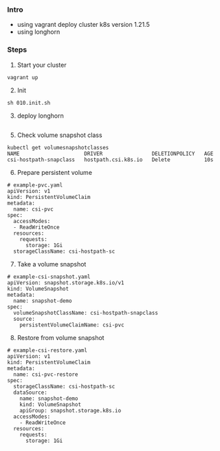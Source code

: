 ### Intro
- using vagrant deploy cluster k8s version 1.21.5
- using longhorn

### Steps
1. Start your cluster
```
vagrant up
```

2. Init
```
sh 010.init.sh
```

3. deploy longhorn
```
```


5. Check volume snapshot class
```
kubectl get volumesnapshotclasses
NAME                     DRIVER                DELETIONPOLICY   AGE
csi-hostpath-snapclass   hostpath.csi.k8s.io   Delete           10s

```

6. Prepare persistent volume
```
# example-pvc.yaml
apiVersion: v1
kind: PersistentVolumeClaim
metadata:
  name: csi-pvc
spec:
  accessModes:
  - ReadWriteOnce
  resources:
    requests:
      storage: 1Gi
  storageClassName: csi-hostpath-sc

```

7. Take a volume snapshot
```
# example-csi-snapshot.yaml
apiVersion: snapshot.storage.k8s.io/v1
kind: VolumeSnapshot
metadata:
  name: snapshot-demo
spec:
  volumeSnapshotClassName: csi-hostpath-snapclass
  source:
    persistentVolumeClaimName: csi-pvc

```

8. Restore from volume snapshot
```
# example-csi-restore.yaml
apiVersion: v1
kind: PersistentVolumeClaim
metadata:
  name: csi-pvc-restore
spec:
  storageClassName: csi-hostpath-sc
  dataSource:
    name: snapshot-demo
    kind: VolumeSnapshot
    apiGroup: snapshot.storage.k8s.io
  accessModes:
    - ReadWriteOnce
  resources:
    requests:
      storage: 1Gi
```


